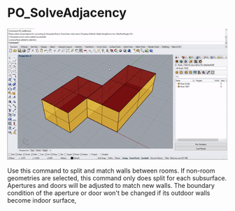 # PO_SolveAdjacency

![](./img/PO_SolveAdjacency.gif)

Use this command to split and match walls between rooms. If non-room geometries are selected, this command only does split for each subsurface.
Apertures and doors will be adjusted to match new walls. The boundary condition of the aperture or door won&apos;t be changed if its outdoor walls become indoor surface,
